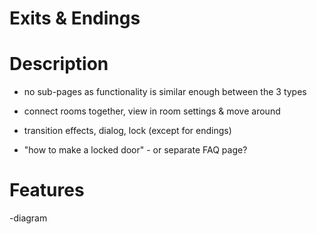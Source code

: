 # Exits & Endings

<h1>Description</h1>

- no sub-pages as functionality is similar enough between the 3 types

- connect rooms together, view in room settings & move around

- transition effects, dialog, lock (except for endings)

- "how to make a locked door" - or separate FAQ page?

<h1>Features</h1>

-diagram